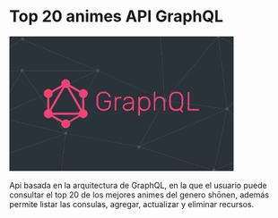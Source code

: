 # Top 20 animes API GraphQL

<img src="assets/logo.png" alt="logo.png" width="400">

Api basada en la arquitectura de GraphQL, en la que el usuario puede consultar el top 20 de los mejores animes del genero shōnen, además permite listar las consulas, agregar, actualizar y eliminar recursos.